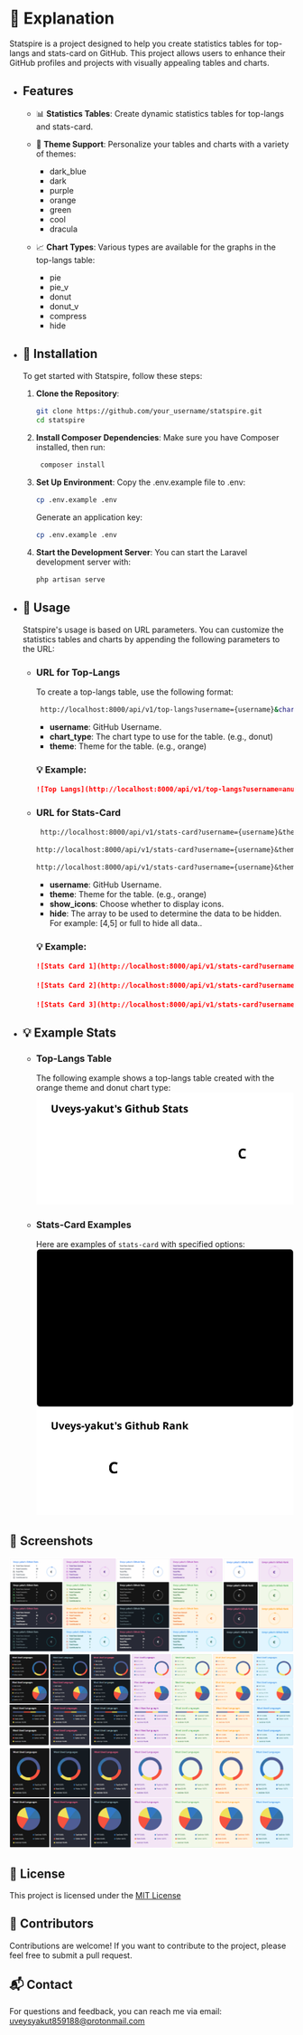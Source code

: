 # 🔐 Explanation

Statspire is a project designed to help you create statistics tables for top-langs and stats-card on GitHub. This project allows users to enhance their GitHub profiles and projects with visually appealing tables and charts.

 - ## Features

    - 📊 **Statistics Tables**: Create dynamic statistics tables for top-langs and stats-card.

    - 🎨 **Theme Support**: Personalize your tables and charts with a variety of themes:

      - dark_blue
      - dark
      - purple
      - orange
      - green
      - cool
      - dracula
    
    - 📈 **Chart Types**: Various types are available for the graphs in the top-langs table:

      - pie
      - pie_v
      - donut
      - donut_v
      - compress
      - hide

- ## 🚀 Installation

    To get started with Statspire, follow these steps:
    
    1. **Clone the Repository**:
    
       
       ```bash
       git clone https://github.com/your_username/statspire.git
       cd statspire
       ````
       
    2. **Install Composer Dependencies**:  Make sure you have Composer installed, then run:
    
       ```bash
        composer install
       ````

    3. **Set Up Environment**: Copy the .env.example file to .env:
    
       
       ```bash
       cp .env.example .env
       ````

       Generate an application key:

       ```bash 
       cp .env.example .env
       ````

    4. **Start the Development Server**: You can start the Laravel development server with:
    
       ```bash
       php artisan serve
       ````
- ## 🧰 Usage

    Statspire's usage is based on URL parameters. You can customize the statistics tables and charts by appending the following parameters to the URL:

    - ### URL for Top-Langs

       To create a top-langs table, use the following format:
       ```bash
        http://localhost:8000/api/v1/top-langs?username={username}&chart_type={chart_type}&theme={theme}
       ````

       - __username__: GitHub Username.
       - __chart_type__: The chart type to use for the table. (e.g., donut)
       - __theme__: Theme for the table. (e.g., orange)
       
      ### 💡 Example:
       ```markdown
      ![Top Langs](http://localhost:8000/api/v1/top-langs?username=anuraghazra&chart_type=donut&theme=orange)
      ````

    - ### URL for Stats-Card
       ```markdown 
        http://localhost:8000/api/v1/stats-card?username={username}&theme={theme}&show_icons={true}
       ````

       ```markdown
       http://localhost:8000/api/v1/stats-card?username={username}&theme={theme}&hide=[id1,id2,...]
       ````

       ```markdown
       http://localhost:8000/api/v1/stats-card?username={username}&theme={theme}&hide=full
       ````

       - __username__: GitHub Username.
       - __theme__: Theme for the table. (e.g., orange)
       - __show_icons__: Choose whether to display icons.
       - __hide__: The array to be used to determine the data to be hidden. For example: [4,5] or full to hide all data..

       ### 💡 Example:
       ```markdown
       ![Stats Card 1](http://localhost:8000/api/v1/stats-card?username=anuraghazra&theme=orange&show_icons=true)

       ![Stats Card 2](http://localhost:8000/api/v1/stats-card?username=anuraghazra&theme=orange&hide=[4,5])
        
       ![Stats Card 3](http://localhost:8000/api/v1/stats-card?username=anuraghazra&theme=orange&hide=full)
       ````

- ## 💡 Example Stats

    - ### Top-Langs Table

      The following example shows a top-langs table created with the orange theme and donut chart type:
      ![Example Stats Card](/public/assets/img/example/top_langs.svg)

    - ### Stats-Card Examples

      Here are examples of `stats-card` with specified options:
      ![Stats Card](/public/assets/img/example/stats_card.svg)
      ![Stats Card Hide Chart](/public/assets/img/example/stats_card_hide.svg)

## 📸 Screenshots

![Stats Card](/public/assets/img/stats_card.png)
![Top Languages](/public/assets/img/top_langs.png)
![Top Languages Chart Type Vertical](/public/assets/img/top_langs_chart_type_v.png)

## 📜 License

This project is licensed under the [MIT License](LICENSE)

## 👥 Contributors

Contributions are welcome! If you want to contribute to the project, please feel free to submit a pull request.

## 📬 Contact

For questions and feedback, you can reach me via email: uveysyakut859188@protonmail.com
